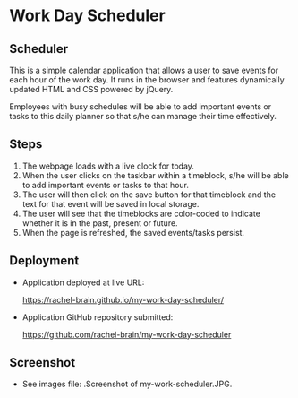 # Work Day Scheduler

## Scheduler

This is a simple calendar application that allows a user to save events for each hour of the work day.  It runs in the browser and features dynamically updated HTML and CSS powered by jQuery.

Employees with busy schedules will be able to add important events or tasks to this daily planner so that s/he can manage their time effectively.


## Steps

1. The webpage loads with a live clock for today.
2. When the user clicks on the taskbar within a timeblock, s/he will be able to add important events or tasks to that hour.
3. The user will then click on the save button for that timeblock and the text for that event will be saved in local storage. 
4. The user will see that the timeblocks are color-coded to indicate whether it is in the past, present or future.
5. When the page is refreshed, the saved events/tasks persist.


## Deployment

* Application deployed at live URL:

    https://rachel-brain.github.io/my-work-day-scheduler/


* Application GitHub repository submitted:

    https://github.com/rachel-brain/my-work-day-scheduler
  

## Screenshot

* See images file: .Screenshot of my-work-scheduler.JPG.